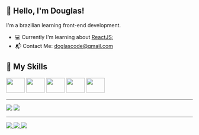 ## 👋 Hello, I'm Douglas!
I'm a brazilian learning front-end development.
- 💻 Currently I'm learning about [ReactJS](https://reactjs.org);
- 📬 Contact Me: doglascode@gmail.com

## 🚀 My Skills
<div>
  <img src="https://cdn.jsdelivr.net/gh/devicons/devicon/icons/html5/html5-original.svg" height="40" width="50"/>
  <img src="https://cdn.jsdelivr.net/gh/devicons/devicon/icons/css3/css3-original.svg" height="40" width="50"/>
  <img src="https://cdn.jsdelivr.net/gh/devicons/devicon/icons/sass/sass-original.svg" height="40" width="50"/>
  <img src="https://cdn.jsdelivr.net/gh/devicons/devicon/icons/javascript/javascript-original.svg" height="40" width="50"/>
  <img src="https://cdn.jsdelivr.net/gh/devicons/devicon/icons/react/react-original.svg" height="40" width="50"/>
</div>

---

<div>
  <img src="https://github-readme-stats.vercel.app/api?username=doglascode&show_icons=true&theme=radical&hide_title=true"/>
  <img src="https://github-readme-stats.vercel.app/api/top-langs/?username=doglascode&layout=compact&theme=radical"/>
</div>

---

<div>
  <a href="malito:doglascode@gmail.com">
    <img src="https://img.shields.io/badge/Gmail-D14836?style=for-the-badge&logo=gmail&logoColor=white"/>
  </a>
  <a href="https://twitter.com/doglascode">
    <img src="https://img.shields.io/badge/Twitter-1DA1F2?style=for-the-badge&logo=twitter&logoColor=white"/>
  </a>
  <a href="https://doglascode.github.io">
    <img src="https://img.shields.io/badge/GitHub%20Pages-222222?style=for-the-badge&logo=GitHub%20Pages&logoColor=white"/>
  </a>
</div>